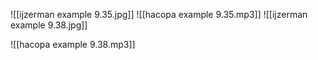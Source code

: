 
![[ijzerman example 9.35.jpg]]
![[hacopa example 9.35.mp3]]
![[ijzerman example 9.38.jpg]]

![[hacopa example 9.38.mp3]]